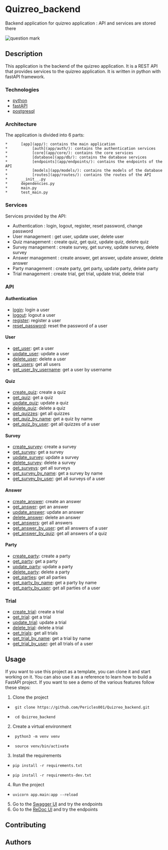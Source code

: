 # Quizreo_backend
Backend application for quizreo application : API and services are stored there


![question mark](https://th.bing.com/th/id/R.0eb9d2f7d65c0b155094266709c3dcda?rik=jy9Drj8zZOjYZg&pid=ImgRaw&r=0)


## Description

This application is the backend of the quizreo application. It is a REST API that provides services to the quizreo application. It is written in python with fastAPI framework.

###  Technologies

* [python](https://www.python.org/)
* [fastAPI](https://fastapi.tiangolo.com/)
* [postgresql](https://www.postgresql.org/)

### Architecture

The application is divided into 6 parts:

```
*      [app](app/): contains the main application
*           [auth](app/auth/): contains the authentication services
*           [core](app/core/): contains the core services
*           [database](app/db/): contains the database services
*           [endpoints](app/endpoints/): contains the endpoints of the API
*           [models](app/models/): contains the models of the database
*           [routes](app/routes/): contains the routes of the API
*      __init__.py
*      dependencies.py
*      main.py
*      test_main.py
``` 

###  Services

Services provided by the API:
* Authentication : login, logout, register, reset password, change password
* User management : get user, update user, delete user
* Quiz management : create quiz, get quiz, update quiz, delete quiz
* Survey management : create survey, get survey, update survey, delete survey 
* Answer management : create answer, get answer, update answer, delete answer
* Party management : create party, get party, update party, delete party
* Trial management : create trial, get trial, update trial, delete trial


###  API


####  Authentication

* [login](app/endpoints/auth/login.py): login a user
* [logout](app/endpoints/auth/logout.py): logout a user
* [register](app/endpoints/auth/register.py): register a user
* [reset_password](app/endpoints/auth/reset_password.py): reset the password of a user

####  User
* [get_user](app/endpoints/user.py): get a user
* [update_user](app/endpoints/user.py): update a user
* [delete_user](app/endpoints/user.py): delete a user
* [get_users](app/endpoints/user.py): get all users
* [get_user_by_username](app/endpoints/user.py): get a user by username

####  Quiz
* [create_quiz](app/endpoints/quiz.py): create a quiz
* [get_quiz](app/endpoints/quiz.py): get a quiz
* [update_quiz](app/endpoints/quiz.py): update a quiz
* [delete_quiz](app/endpoints/quiz.py): delete a quiz
* [get_quizzes](app/endpoints/quiz.py): get all quizzes
* [get_quiz_by_name](app/endpoints/quiz.py): get a quiz by name
* [get_quiz_by_user](app/endpoints/quiz.py): get all quizzes of a user

####  Survey
* [create_survey](app/endpoints/survey.py): create a survey
* [get_survey](app/endpoints/survey.py): get a survey
* [update_survey](app/endpoints/survey.py): update a survey
* [delete_survey](app/endpoints/survey.py): delete a survey
* [get_surveys](app/endpoints/survey.py): get all surveys
* [get_survey_by_name](app/endpoints/survey.py): get a survey by name
* [get_survey_by_user](app/endpoints/survey.py): get all surveys of a user

####  Answer
* [create_answer](app/endpoints/answer.py): create an answer
* [get_answer](app/endpoints/answer.py): get an answer
* [update_answer](app/endpoints/answer.py): update an answer
* [delete_answer](app/endpoints/answer.py): delete an answer
* [get_answers](app/endpoints/answer.py): get all answers
* [get_answer_by_user](app/endpoints/answer.py): get all answers of a user
* [get_answer_by_quiz](app/endpoints/answer.py): get all answers of a quiz

####  Party
* [create_party](app/endpoints/party.py): create a party
* [get_party](app/endpoints/party.py): get a party
* [update_party](app/endpoints/party.py): update a party
* [delete_party](app/endpoints/party.py): delete a party
* [get_parties](app/endpoints/party.py): get all parties
* [get_party_by_name](app/endpoints/party.py): get a party by name
* [get_party_by_user](app/endpoints/party.py): get all parties of a user

### Trial
* [create_trial](app/endpoints/trial.py): create a trial
* [get_trial](app/endpoints/trial.py): get a trial
* [update_trial](app/endpoints/trial.py): update a trial
* [delete_trial](app/endpoints/trial.py): delete a trial
* [get_trials](app/endpoints/trial.py): get all trials
* [get_trial_by_name](app/endpoints/trial.py): get a trial by name
* [get_trial_by_user](app/endpoints/trial.py): get all trials of a user

## Usage

If you want to use this project as a template, you can clone it and start working on it. You can also use it as a reference to learn how to build a FastAPI project.
If you want to see a demo of the various features follow these steps: 

1. Clone the project

*      git clone https://github.com/Pericles001/Quizreo_backend.git
*      cd Quizreo_backend

2. Create a virtual environment

*      python3 -m venv venv
*      source venv/bin/activate

3. Install the requirements

*     pip install -r requirements.txt
*     pip install -r requirements-dev.txt

4. Run the project

*     uvicorn app.main:app --reload

5. Go to the [Swagger UI](http://localhost:8000/docs) and try the endpoints
6. Go to the [ReDoc UI](http://localhost:8000/redoc) and try the endpoints


## Contributing

## Authors